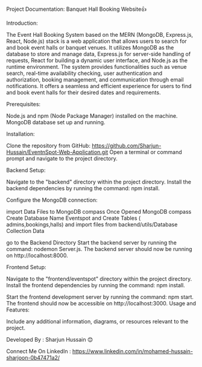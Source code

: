 Project Documentation: Banquet Hall Booking Website👍

Introduction:

The Event Hall Booking System based on the MERN (MongoDB, Express.js, React, Node.js) stack is a web application that allows users to search for and book event halls or banquet venues. It utilizes MongoDB as the database to store and manage data, Express.js for server-side handling of requests, React for building a dynamic user interface, and Node.js as the runtime environment. The system provides functionalities such as venue search, real-time availability checking, user authentication and authorization, booking management, and communication through email notifications. It offers a seamless and efficient experience for users to find and book event halls for their desired dates and requirements.

Prerequisites:

Node.js and npm (Node Package Manager) installed on the machine.
MongoDB database set up and running.

Installation:

Clone the repository from GitHub: https://github.com/Sharjun-Hussain/EventnSpot-Web-Application.git
Open a terminal or command prompt and navigate to the project directory.

Backend Setup:

Navigate to the "backend" directory within the project directory.
Install the backend dependencies by running the command: npm install.

Configure the MongoDB connection:

import Data Files to MongoDB compass 
Once Opened MongoDB compass Create Database Name Eventspot and Create Tables ( admins,bookings,halls) and import files from backend/utils/Database Collection Data 


go to the Backend Directory 
Start the backend server by running the command: nodemon Server.js.
The backend server should now be running on http://localhost:8000.

Frontend Setup:

Navigate to the "frontend/eventspot" directory within the project directory.
Install the frontend dependencies by running the command: npm install.

Start the frontend development server by running the command: npm start.
The frontend should now be accessible on http://localhost:3000.
Usage and Features:

Include any additional information, diagrams, or resources relevant to the project.

Developed By : Sharjun Hussain 😊

Connect Me On LinkedIn : https://www.linkedin.com/in/mohamed-hussain-sharjoon-0b47471a2/
